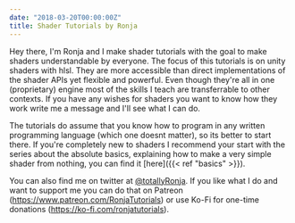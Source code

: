 ```yaml
---
date: "2018-03-20T00:00:00Z"
title: Shader Tutorials by Ronja
---
```


Hey there, I'm Ronja and I make shader tutorials with the goal to make shaders understandable by everyone. 
The focus of this tutorials is on unity shaders with hlsl. They are more accessible than direct implementations of the shader APIs yet flexible and powerful. Even though they're all in one (proprietary) engine most of the skills I teach are transferrable to other contexts. If you have any wishes for shaders you want to know how they work write me a message and I'll see what I can do.

The tutorials do assume that you know how to program in any written programming language (which one doesnt matter), so its better to start there. If you're completely new to shaders I recommend your start with the series about the absolute basics, explaining how to make a very simple shader from nothing, you can find it [here]({{< ref "basics" >}}).

You can also find me on twitter at [@totallyRonja](https://www.twitter.com/totallyRonja). If you like what I do and want to support me you can do that on Patreon (<https://www.patreon.com/RonjaTutorials>) or use Ko-Fi for one-time donations (<https://ko-fi.com/ronjatutorials>).
